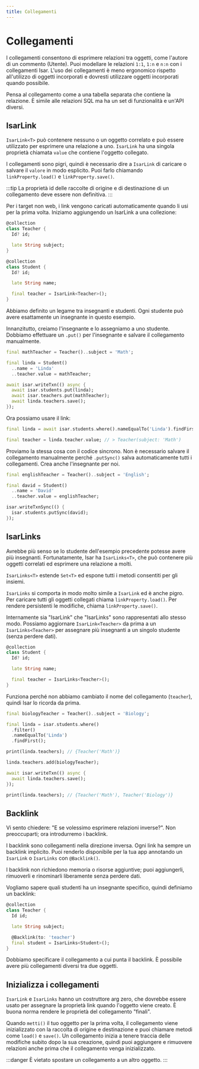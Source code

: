 ```yaml
---
title: Collegamenti
---
```


# Collegamenti

I collegamenti consentono di esprimere relazioni tra oggetti, come l'autore di un commento (Utente). Puoi modellare le relazioni `1:1`, `1:n` e `n:n` con i collegamenti Isar. L'uso dei collegamenti è meno ergonomico rispetto all'utilizzo di oggetti incorporati e dovresti utilizzare oggetti incorporati quando possibile.

Pensa al collegamento come a una tabella separata che contiene la relazione. È simile alle relazioni SQL ma ha un set di funzionalità e un'API diversi.

## IsarLink

`IsarLink<T>` può contenere nessuno o un oggetto correlato e può essere utilizzato per esprimere una relazione a uno. `IsarLink` ha una singola proprietà chiamata `value` che contiene l'oggetto collegato.

I collegamenti sono pigri, quindi è necessario dire a `IsarLink` di caricare o salvare il `valore` in modo esplicito. Puoi farlo chiamando `linkProperty.load()` e `linkProperty.save()`.

:::tip
La proprietà id delle raccolte di origine e di destinazione di un collegamento deve essere non definitiva.
:::

Per i target non web, i link vengono caricati automaticamente quando li usi per la prima volta. Iniziamo aggiungendo un IsarLink a una collezione:

```dart
@collection
class Teacher {
  Id? id;

  late String subject;
}

@collection
class Student {
  Id? id;

  late String name;

  final teacher = IsarLink<Teacher>();
}
```

Abbiamo definito un legame tra insegnanti e studenti. Ogni studente può avere esattamente un insegnante in questo esempio.

Innanzitutto, creiamo l'insegnante e lo assegniamo a uno studente. Dobbiamo effettuare un `.put()` per l'insegnante e salvare il collegamento manualmente.

```dart
final mathTeacher = Teacher()..subject = 'Math';

final linda = Student()
  ..name = 'Linda'
  ..teacher.value = mathTeacher;

await isar.writeTxn(() async {
  await isar.students.put(linda);
  await isar.teachers.put(mathTeacher);
  await linda.teachers.save();
});
```

Ora possiamo usare il link:

```dart
final linda = await isar.students.where().nameEqualTo('Linda').findFirst();

final teacher = linda.teacher.value; // > Teacher(subject: 'Math')
```

Proviamo la stessa cosa con il codice sincrono. Non è necessario salvare il collegamento manualmente perché `.putSync()` salva automaticamente tutti i collegamenti. Crea anche l'insegnante per noi.

```dart
final englishTeacher = Teacher()..subject = 'English';

final david = Student()
  ..name = 'David'
  ..teacher.value = englishTeacher;

isar.writeTxnSync(() {
  isar.students.putSync(david);
});
```

## IsarLinks

Avrebbe più senso se lo studente dell'esempio precedente potesse avere più insegnanti. Fortunatamente, Isar ha `IsarLinks<T>`, che può contenere più oggetti correlati ed esprimere una relazione a molti.

`IsarLinks<T>` estende `Set<T>` ed espone tutti i metodi consentiti per gli insiemi.

`IsarLinks` si comporta in modo molto simile a `IsarLink` ed è anche pigro. Per caricare tutti gli oggetti collegati chiama `linkProperty.load()`. Per rendere persistenti le modifiche, chiama `linkProperty.save()`.

Internamente sia "IsarLink" che "IsarLinks" sono rappresentati allo stesso modo. Possiamo aggiornare `IsarLink<Teacher>` da prima a un `IsarLinks<Teacher>` per assegnare più insegnanti a un singolo studente (senza perdere dati).

```dart
@collection
class Student {
  Id? id;

  late String name;

  final teacher = IsarLinks<Teacher>();
}
```

Funziona perché non abbiamo cambiato il nome del collegamento (`teacher`), quindi Isar lo ricorda da prima.

```dart
final biologyTeacher = Teacher()..subject = 'Biology';

final linda = isar.students.where()
  .filter()
  .nameEqualTo('Linda')
  .findFirst();

print(linda.teachers); // {Teacher('Math')}

linda.teachers.add(biologyTeacher);

await isar.writeTxn(() async {
  await linda.teachers.save();
});

print(linda.teachers); // {Teacher('Math'), Teacher('Biology')}
```

## Backlink

Vi sento chiedere: "E se volessimo esprimere relazioni inverse?". Non preoccuparti; ora introdurremo i backlink.

I backlink sono collegamenti nella direzione inversa. Ogni link ha sempre un backlink implicito. Puoi renderlo disponibile per la tua app annotando un `IsarLink` o `IsarLinks` con `@Backlink()`.

I backlink non richiedono memoria o risorse aggiuntive; puoi aggiungerli, rimuoverli e rinominarli liberamente senza perdere dati.

Vogliamo sapere quali studenti ha un insegnante specifico, quindi definiamo un backlink:
```dart
@collection
class Teacher {
  Id id;

  late String subject;

  @Backlink(to: 'teacher')
  final student = IsarLinks<Student>();
}
```

Dobbiamo specificare il collegamento a cui punta il backlink. È possibile avere più collegamenti diversi tra due oggetti.

## Inizializza i collegamenti

`IsarLink` e `IsarLinks` hanno un costruttore arg zero, che dovrebbe essere usato per assegnare la proprietà link quando l'oggetto viene creato. È buona norma rendere le proprietà del collegamento "finali".

Quando `metti()` il tuo oggetto per la prima volta, il collegamento viene inizializzato con la raccolta di origine e destinazione e puoi chiamare metodi come `load()` e `save()`. Un collegamento inizia a tenere traccia delle modifiche subito dopo la sua creazione, quindi puoi aggiungere e rimuovere relazioni anche prima che il collegamento venga inizializzato.

:::danger
È vietato spostare un collegamento a un altro oggetto.
:::
